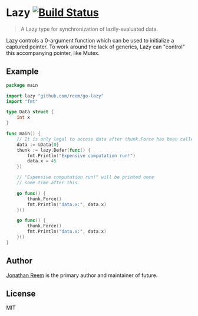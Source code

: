 # Lazy [![Build Status](https://travis-ci.org/reem/go-future.svg?branch=master)](https://travis-ci.org/reem/go-future)

> A Lazy type for synchronization of lazily-evaluated data.

Lazy controls a 0-argument function which can be used to initialize a
captured pointer. To work around the lack of generics, Lazy can "control"
this accompanying pointer, like Mutex.

## Example

```go
package main

import lazy "github.com/reem/go-lazy"
import "fmt"

type Data struct {
    int x
}

func main() {
    // It is only legal to access data after thunk.Force has been called.
    data := &Data{0}
    thunk := lazy.Defer(func() {
        fmt.Println("Expensive computation run!")
        data.x = 45
    })

    // "Expensive computation run!" will be printed once
    // some time after this.

    go func() {
        thunk.Force()
        fmt.Println("data.x:", data.x)
    }()

    go func() {
        thunk.Force()
        fmt.Println("data.x:", data.x)
    }()
}
```

## Author

[Jonathan Reem](https://medium.com/@jreem) is the primary author and maintainer of future.

## License

MIT

